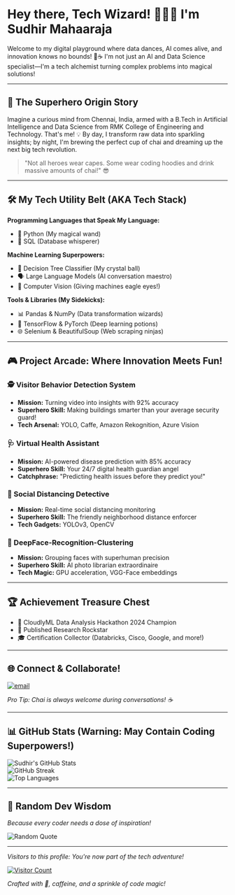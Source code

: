 # Hey there, Tech Wizard! 🧙‍♂️✨ I'm Sudhir Mahaaraja

Welcome to my digital playground where data dances, AI comes alive, and innovation knows no bounds! 🚀☕ I'm not just an AI and Data Science specialist—I'm a tech alchemist turning complex problems into magical solutions!

---

## 🌈 The Superhero Origin Story

Imagine a curious mind from Chennai, India, armed with a B.Tech in Artificial Intelligence and Data Science from RMK College of Engineering and Technology. That's me! 💡 By day, I transform raw data into sparkling insights; by night, I'm brewing the perfect cup of chai and dreaming up the next big tech revolution. 

> "Not all heroes wear capes. Some wear coding hoodies and drink massive amounts of chai!" 😎

---

## 🛠️ My Tech Utility Belt (AKA Tech Stack)

**Programming Languages that Speak My Language:**
- 🐍 Python (My magical wand)
- 💽 SQL (Database whisperer)

**Machine Learning Superpowers:**
- 🤖 Decision Tree Classifier (My crystal ball)
- 🗣️ Large Language Models (AI conversation maestro)
- 👀 Computer Vision (Giving machines eagle eyes!)

**Tools & Libraries (My Sidekicks):**
- 📊 Pandas & NumPy (Data transformation wizards)
- 🔬 TensorFlow & PyTorch (Deep learning potions)
- 🌐 Selenium & BeautifulSoup (Web scraping ninjas)

---

## 🎮 Project Arcade: Where Innovation Meets Fun!

### 🕵️ Visitor Behavior Detection System
- **Mission:** Turning video into insights with 92% accuracy
- **Superhero Skill:** Making buildings smarter than your average security guard!
- **Tech Arsenal:** YOLO, Caffe, Amazon Rekognition, Azure Vision

### 🩺 Virtual Health Assistant
- **Mission:** AI-powered disease prediction with 85% accuracy
- **Superhero Skill:** Your 24/7 digital health guardian angel
- **Catchphrase:** "Predicting health issues before they predict you!" 

### 📏 Social Distancing Detective
- **Mission:** Real-time social distancing monitoring
- **Superhero Skill:** The friendly neighborhood distance enforcer
- **Tech Gadgets:** YOLOv3, OpenCV

### 👥 DeepFace-Recognition-Clustering
- **Mission:** Grouping faces with superhuman precision
- **Superhero Skill:** AI photo librarian extraordinaire
- **Tech Magic:** GPU acceleration, VGG-Face embeddings

---

## 🏆 Achievement Treasure Chest

- 🥇 CloudlyML Data Analysis Hackathon 2024 Champion
- 📜 Published Research Rockstar
- 🎓 Certification Collector (Databricks, Cisco, Google, and more!)

---

## 🌐 Connect & Collaborate!

[![email](https://img.shields.io/badge/Summon%20Me%20via%20Email-D14836?logo=gmail&logoColor=white)](mailto:sudhirmahaaraja@gmail.com)

*Pro Tip: Chai is always welcome during conversations! ☕*

---

## 📊 GitHub Stats (Warning: May Contain Coding Superpowers!)

![Sudhir's GitHub Stats](https://github-readme-stats.vercel.app/api?username=sudhirMahaaraja&theme=prussian&hide_border=false&include_all_commits=false&count_private=false)  
![GitHub Streak](https://nirzak-streak-stats.vercel.app/?user=sudhirMahaaraja&theme=prussian&hide_border=false)  
![Top Languages](https://github-readme-stats.vercel.app/api/top-langs/?username=sudhirMahaaraja&theme=prussian&hide_border=false&include_all_commits=false&count_private=false&layout=compact)

---

## 🎲 Random Dev Wisdom

*Because every coder needs a dose of inspiration!*

![Random Quote](https://quotes-github-readme.vercel.app/api?type=horizontal&theme=dark)

---

*Visitors to this profile: You're now part of the tech adventure!* 

[![Visitor Count](https://visitcount.itsvg.in/api?id=sudhirMahaaraja&icon=9&color=0)](https://visitcount.itsvg.in)

*Crafted with 💖, caffeine, and a sprinkle of code magic!*
